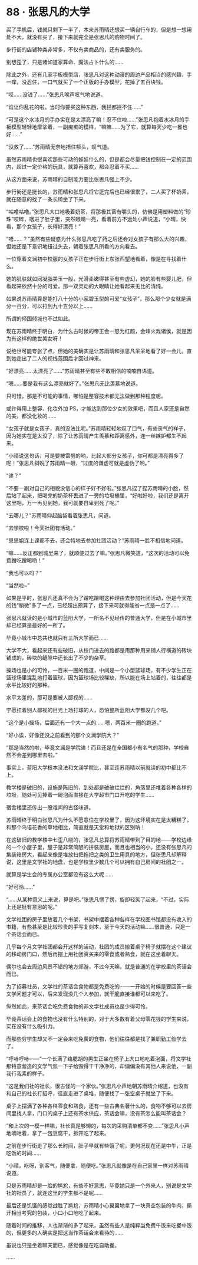 # 88 · 张思凡的大学

买了手机后，钱就只剩下一半了，本来苏雨晴还想买一辆自行车的，但是想一想用处不大，就没有买了，接下来就完全是张思凡的购物时间了。

步行街的店铺种类非常多，不仅有卖商品的，还有卖服务的。

别想歪了，只是诸如道家算命、魔法占卜什么的……

除此之外，还有几家手板模型店，张思凡对这种动漫的周边产品相当的感兴趣，手一痒，没忍住，一口气就买了一个正版的手办模型，花掉了五百块钱。

“哎……没钱了……”张思凡唉声叹气地说道。

“谁让你乱花的啦，当时你要买这种东西，我拦都拦不住……”

“可是这个水冰月的手办实在是太漂亮了嘛！忍不住啦……”张思凡抱着水冰月的手板模型轻轻地摩挲着，一副痴痴的模样，“嘛嘛……为了它，就算每天少吃一餐也好……”

“没救了……”苏雨晴无奈地捂住额头，叹气道。

虽然苏雨晴也很喜欢那些可动的娃娃什么的，但是都会尽量把钱控制在一定的范围内，超过一定价格的玩具，就算再喜欢，都会忍着不买……

从这方面来说，苏雨晴的自制能力要比张思凡强上不少。

步行街还是挺长的，苏雨晴和张思凡将它逛完后也已经很累了，二人买了杯奶茶，就在随意的找了一条长椅坐了下来。

“咕噜咕噜。”张思凡大口地吸着奶茶，将那极其富有嚼头的，仿佛是用塑料做的“珍珠”咬碎，咽进了肚子里，突然眼睛一亮，看着前方不远处小声说道，“小晴，快看，那个女孩子，长得好漂亮！”

“唔……？”虽然有些疑惑为什么张思凡吃了药之后还会对女孩子有那么大的兴趣，但她还是下意识地扭过头去，朝着张思凡所看的方向看去。

一位穿着文澜初中校服的女孩子正在步行街上东张西望地看着，像是在寻找着什么。

她的肌肤就如同凝脂美玉一般，光滑柔嫩得甚至有些虚幻，她的脸有些婴儿肥，但看起来依然十分的可爱，那一双灵动的大眼睛让她看起来无比的清纯。

如果说苏雨晴算是能打八十分的小家碧玉型的可爱“女孩子”，那么那个少女就是满分一百分，可以打到九十五分以上……

所谓的倾国倾城也不过如此。

现在苏雨晴终于明白，为什么古时候的帝王会一怒为红颜，会烽火戏诸侯，就是因为有这样的绝世美女呀！

说绝世可能夸张了点，但她的美确实是让苏雨晴和张思凡呆呆地看了好一会儿，直到她走出了二人的视线范围后才回过神来。

“好漂亮……太漂亮了……”苏雨晴甚至有些不敢相信的喃喃自语道。

“嗯……要是我有这么漂亮就好了。”张思凡无比羡慕地说道。

只可惜，那是不可能的事情，哪怕是整容技术都无法做到那种程度呢。

或许得用上整容、化妆外加 PS，才能达到那位少女的效果吧，而且人家还是自然的美，都没化妆的……

“女孩子就是女孩子，真的没法比呢。”苏雨晴轻轻地叹了口气，有些丧气的样子，因为她实在是太没了，除了让苏雨晴产生羡慕和距离感外，连一丝嫉妒都生不起来。

“小晴说这句话，可是要被雷劈的哟，比起大部分女孩子，你可都是漂亮得多了呢！”张思凡斜睨了苏雨晴一眼，“过度的谦虚可就是虚伪了哟。”

“诶？”

“不要一副对自己的相貌没信心的样子好不好啦。”张思凡捏了捏苏雨晴的小脸，然后站了起来，把喝完的奶茶杯丢进了一旁的垃圾桶里，“好啦好啦，我们还是离开这里吧，万一再见到她，我可就要自卑到死了呢。”

“去哪儿？”苏雨晴仰起脑袋看着张思凡，问道。

“去学校啦！今天社团有活动。”

“思思姐连上课都不去，还会特地去参加社团活动？”苏雨晴一脸不相信地问道。

“嘛……反正都到城里来了，就顺便过去了嘛。”张思凡微笑道，“这次的活动可以免费蹭吃蹭喝哟！”

“我也可以吗？”

“当然啦~”

如果是平时，张思凡还真不会为了蹭吃蹭喝这种理由去参加社团活动，但是今天花的钱“稍微”多了一点，已经超出预算了，接下来可就得能省一点是一点了……

张思凡就读的是小城市的蓝阳大学，一所名不见经传的普通大学，但是在小城市里却已经算是最好的一所了。

毕竟小城市中总共也就只有三所大学而已……

大学不大，看起来还有些破旧，从校门进去的路都是用那种用来铺人行横道的砖块铺成的，砖块的缝隙中还长出了不少的杂草。

操场也是小的可怜，一百米一圈的跑道，中间是一个小型篮球场，有不少学生正在篮球场里混乱地打着篮球，因为篮球场比较稀缺，所以能在场上站着的，往往都是水平比较好的那种。

水平太差的，那可是要被人鄙视的……

宁愿扛着别人鄙视的目光上场打球的人，恐怕整所蓝阳大学都没几个吧。

“这个是小操场，后面还有一个大一点的……嗯，两百米一圈的跑道。”

“好小诶，好像还没之前看到的那个文澜学院大？”

“那是当然的啦，毕竟文澜是学院诶！而且还是在全国都小有名气的那种，学校自然不会差到哪里去啦。”

事实上，蓝阳大学根本没法和文澜学院比，甚至连苏雨晴以前就读的初中都比不上。

教学楼是破旧的，设施是陈旧的，到处都是破破烂烂的，角落里还堆着各种各样的垃圾，随处可见捧着一碗泡面直接在大学超市门口开吃的学生……

宿舍楼里还传出一股难闻的古怪味道。

苏雨晴终于明白张思凡为什么不愿意住在学校里了，因为这环境实在是太糟糕了，和那个鸟语花香的草地相比，简直就是天堂和地狱的区别呐！

在这破旧的教学楼中七歪八绕的，张思凡总算将苏雨晴带到了目的地——学校边缘的一个小屋子里，屋子是非常简陋的拼装房屋，而且也相当的小，还没有张思凡的集装箱房大，看起来像是堆放扫把拖把之类的卫生用具的地方，但张思凡却解释说，这里是文学社的地盘，也是学校里少数几个可以拥有自己房间的社团之一。

就算是学生会的专属办公室都没有这么大呢……

“好可怜……”

“……从某种意义上来说，算是吧。”张思凡愣了愣，旋即轻笑了起来，“不过，实际上还是挺有意思的呢。”

文学社团的房子里放着几个书架，书架中摆着各种各样在学校图书馆都没有收入的书籍，有些甚至是比较珍贵的手写复刻本，至于今天的活动嘛……很普通，只是一个茶话会而已。

几乎每个月文学社团都会开这样的活动，社团的成员搬着桌子椅子就摆在这个建议的移动房门口，然后再摆上用社团资买来的零食或者熟食，就在这坐着聊天。

偶尔也会去周边风景不错的地方郊游，不过今天嘛，就是普通的在学校里的茶话会而已。

为了招募社员，文学社的茶话会食物都是免费吃的——一开始的时候是要回答一些文学问题才可以，后来发现没几个人参加，就干脆直接谁都可以来吃了。

纵然如此，来茶话会吃免费食物的非文学社成员也是少得可怜。

毕竟茶话会上的食物也没有什么特别的，对于大多数有着父母零花钱的学生来说，实在没有什么吸引力。

而那些穷学生却又不一定会来吃免费的食物，他们往往都是找了兼职勤工俭学去了。

“呼哧呼哧——”一个长满了络腮胡的男生正坐在椅子上大口地吃着泡面，将文学社那特意营造的文学气氛一下子给毁得干干净净的，却偏偏没有其他人来说他，一副我行我素的样子。

“这是我们社的社长，很古怪的一个家伙。”张思凡小声地朝苏雨晴介绍道，也没有和自己的社长打招呼，径直走进了桌堆，随便找了一张空桌子就坐了下来。

桌子上摆满了各种各样零食和熟食，还有一些古典名著什么的，食物不够可以去房间里找人拿，门口的桌子上还有茶水供应，茶话会嘛，没有茶怎么能叫茶话会？

“和上次的一模一样嘛，社长真是够懒的，每次的采购清单都不变……”张思凡小声地嘀咕着，拿了一包豆腐干，拆开吃了起来。

之前在步行街走了那么长时间，肚子早就有些饿了呢，更何况现在还是中午，正是吃饭的时间……

“小晴，吃呀，别客气，随便拿，随便吃。”张思凡就像是在自己家里一样对苏雨晴说道。

只是苏雨晴却是一脸的尴尬，有些不好意思，毕竟她只是一个外来人，别说是文学社的社员了，就连这里的学生都不是呢……

最后还是饥饿的感觉战胜了尴尬，苏雨晴小心翼翼地拿了一块真空包装的牛肉，撕开相当考究的包装，小口小口地吃了起来。

随着时间的推移，人也渐渐的多了起来，虽然有些人是纯粹当免费午饭来吃餐中饭的，但更多的人确实是把这当作茶话会来看待的……

虽说也只是坐着聊天而已，感觉像是在吃自助餐。

……
